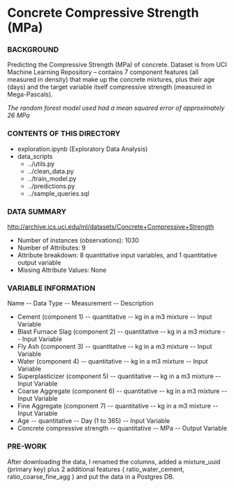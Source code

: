 # Concrete Compressive Strength (MPa)


### BACKGROUND
Predicting the Compressive Strength (MPa) of concrete. Dataset is from UCI Machine Learning Repository – contains 7 component features (all measured in density) that make up the concrete mixtures, plus their age (days) and the target variable itself compressive strength (measured in Mega-Pascals). 

_The random forest model used had a mean squared error of approximately 26 MPa_


### CONTENTS OF THIS DIRECTORY
* exploration.ipynb (Exploratory Data Analysis)
* data_scripts
	- ../utils.py
	- ../clean_data.py
	- ../train_model.py
	- ../predictions.py
	- ../sample_queries.sql


### DATA SUMMARY
http://archive.ics.uci.edu/ml/datasets/Concrete+Compressive+Strength
* Number of instances (observations): 1030
* Number of Attributes: 9
* Attribute breakdown: 8 quantitative input variables, and 1 quantitative output variable
* Missing Attribute Values: None


### VARIABLE INFORMATION
Name -- Data Type -- Measurement -- Description

* Cement (component 1) -- quantitative -- kg in a m3 mixture -- Input Variable
* Blast Furnace Slag (component 2) -- quantitative -- kg in a m3 mixture -- Input Variable
* Fly Ash (component 3) -- quantitative -- kg in a m3 mixture -- Input Variable
* Water (component 4) -- quantitative -- kg in a m3 mixture -- Input Variable
* Superplasticizer (component 5) -- quantitative -- kg in a m3 mixture -- Input Variable
* Coarse Aggregate (component 6) -- quantitative -- kg in a m3 mixture -- Input Variable
* Fine Aggregate (component 7) -- quantitative -- kg in a m3 mixture -- Input Variable
* Age -- quantitative -- Day (1 to 365) -- Input Variable
* Concrete compressive strength -- quantitative -- MPa -- Output Variable


### PRE-WORK

After downloading the data, I renamed the columns, added a mixture_uuid (primary key) plus 2 additional features { ratio_water_cement, ratio_coarse_fine_agg } and put the data in a Postgres DB.